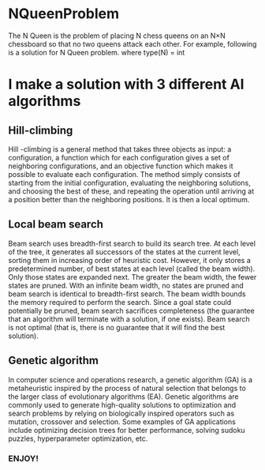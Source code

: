 # NQueenProblem

The N Queen is the problem of placing N chess queens on an N×N chessboard so that no two queens attack each other. 
For example, following is a solution for N Queen problem.
where type(N) = int

# I make a solution with 3 different AI algorithms

## Hill-climbing
Hill -climbing is a general method that takes three objects as input: a configuration, a function which for each configuration gives a set of 
neighboring configurations, and an objective function which makes it possible to evaluate each configuration. The method simply consists of 
starting from the initial configuration, evaluating the neighboring solutions, and choosing the best of these, and repeating the operation 
until arriving at a position better than the neighboring positions. It is then a local optimum.

## Local beam search
Beam search uses breadth-first search to build its search tree. At each level of the tree, it generates all successors of the states at the 
current level, sorting them in increasing order of heuristic cost. 
However, it only stores a predetermined number,  of best states at each level (called the beam width). 
Only those states are expanded next. The greater the beam width, the fewer states are pruned. 
With an infinite beam width, no states are pruned and beam search is identical to breadth-first search. 
The beam width bounds the memory required to perform the search. 
Since a goal state could potentially be pruned, beam search sacrifices completeness (the guarantee that an algorithm will terminate with a solution, if one exists). 
Beam search is not optimal (that is, there is no guarantee that it will find the best solution).

## Genetic algorithm
In computer science and operations research, a genetic algorithm (GA) is a metaheuristic inspired by the process of natural selection that belongs to the 
larger class of evolutionary algorithms (EA). Genetic algorithms are commonly used to generate high-quality solutions to optimization and search problems 
by relying on biologically inspired operators such as mutation, crossover and selection. 
Some examples of GA applications include optimizing decision trees for better performance, solving sudoku puzzles, hyperparameter optimization, etc.

### ENJOY!

